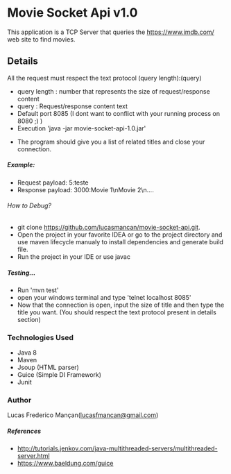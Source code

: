 # Movie Socket Api v1.0

This application is a TCP Server that queries the https://www.imdb.com/ web site to find movies.

## Details

All the request must respect the text protocol  (query length):(query)

* query length : number that represents the size of request/response content
* query : Request/response content text
* Default port 8085 (I dont want to conflict with your running process on 8080 ;) ) 
* Execution 'java -jar movie-socket-api-1.0.jar'
- The program should give you a list of related titles and close your connection.

##### Example:

* Request payload: 5:teste
* Response payload: 3000:Movie 1\nMovie 2\n....

###### How to Debug?

* git clone https://github.com/lucasmancan/movie-socket-api.git.
* Open the project in your favorite IDEA or go to the project directory and use maven lifecycle manualy to install dependencies and generate build file.
* Run the project in your IDE or use javac

##### Testing...
 - Run 'mvn test'
 - open your windows terminal and type 'telnet localhost 8085'
 - Now that the connection is open, input the size of title and then type the title  you want. (You should respect the text protocol present in details section)


### Technologies Used

 * Java 8
 * Maven
 * Jsoup (HTML parser)
 * Guice (Simple DI Framework)
 * Junit
 
 
 ### Author
 Lucas Frederico Mançan(lucasfmancan@gmail.com)
 
 ##### References
 
 * http://tutorials.jenkov.com/java-multithreaded-servers/multithreaded-server.html
 * https://www.baeldung.com/guice